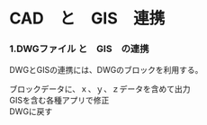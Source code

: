 # CAD　と　GIS　連携  
### 1.DWGファイル と　GIS　の連携  
 DWGとGISの連携には、DWGのブロックを利用する。    
 
 ブロックデータに、ｘ、ｙ、ｚデータを含めて出力    
 GISを含む各種アプリで修正    
 DWGに戻す   
